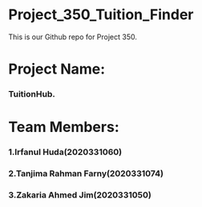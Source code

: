 # Project_350_Tuition_Finder
This is our Github repo for Project 350.
<h1>Project Name:</h1> 
<h3>TuitionHub.</h3>
<h1>Team Members:</h1>
<h3>1.Irfanul Huda(2020331060)</h3>
<h3>2.Tanjima Rahman Farny(2020331074)</h3>
<h3>3.Zakaria Ahmed Jim(2020331050)</h3>
